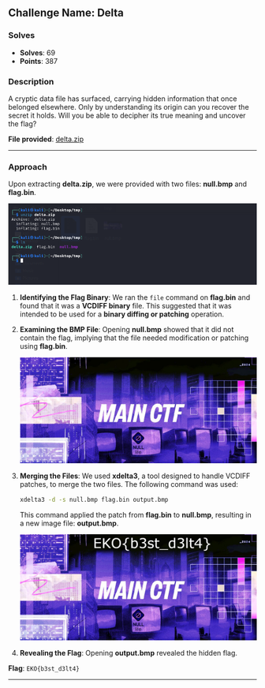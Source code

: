 ## **Challenge Name: Delta**

### **Solves**

- **Solves**: 69
- **Points**: 387

### **Description**

A cryptic data file has surfaced, carrying hidden information that once belonged elsewhere. Only by understanding its origin can you recover the secret it holds. Will you be able to decipher its true meaning and uncover the flag?

**File provided**: [delta.zip](Resources/delta.zip)

---

### **Approach**

Upon extracting **delta.zip**, we were provided with two files: **null.bmp** and **flag.bin**.

![Extracted Files](Resources/image1.png)

1. **Identifying the Flag Binary**:
   We ran the `file` command on **flag.bin** and found that it was a **VCDIFF binary** file. This suggested that it was intended to be used for a **binary diffing or patching** operation.

2. **Examining the BMP File**:
   Opening **null.bmp** showed that it did not contain the flag, implying that the file needed modification or patching using **flag.bin**.

   ![Null BMP](Resources/null.bmp)

3. **Merging the Files**:
   We used **xdelta3**, a tool designed to handle VCDIFF patches, to merge the two files. The following command was used:

   ```bash
   xdelta3 -d -s null.bmp flag.bin output.bmp
   ```

   This command applied the patch from **flag.bin** to **null.bmp**, resulting in a new image file: **output.bmp**.

   ![Output BMP](Resources/output.bmp)

4. **Revealing the Flag**:
   Opening **output.bmp** revealed the hidden flag.

**Flag**: `EKO{b3st_d3lt4}`

---